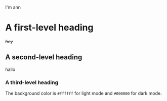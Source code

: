 I'm ann
# A first-level heading
*~~hey~~*
## A second-level heading
 hallo
### A third-level heading
The background color is `#ffffff` for light mode and `#000000` for dark mode.
